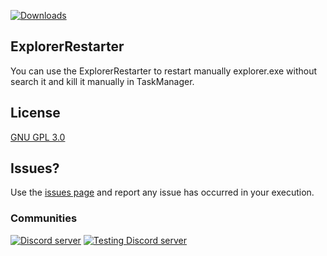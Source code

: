 [![Downloads](https://img.shields.io/github/downloads/Ziocash/ExplorerRestarter/total?color=green)](https://github.com/Ziocash/ExplorerRestarter/releases/)
## ExplorerRestarter

You can use the ExplorerRestarter to restart manually explorer.exe without search it and kill it manually in TaskManager.

## License
[GNU GPL 3.0](https://github.com/Ziocash/LxssManager_Restarter/blob/master/LICENSE)

## Issues?
Use the [issues page](https://github.com/Ziocash/ExplorerRestarter/issues/new/choose) and report any issue has occurred in your execution.

### Communities
[![Discord server](https://img.shields.io/discord/294854844034842634?color=2352ff&label=Discord&style=plastic&logo=discord)](https://discord.gg/sMtFdGF)
[![Testing Discord server](https://img.shields.io/discord/621724218345783297?color=2352ff&label=Testers%27%20Discord&style=plastic&logo=discord)](https://discord.gg/aaXSNs8)
